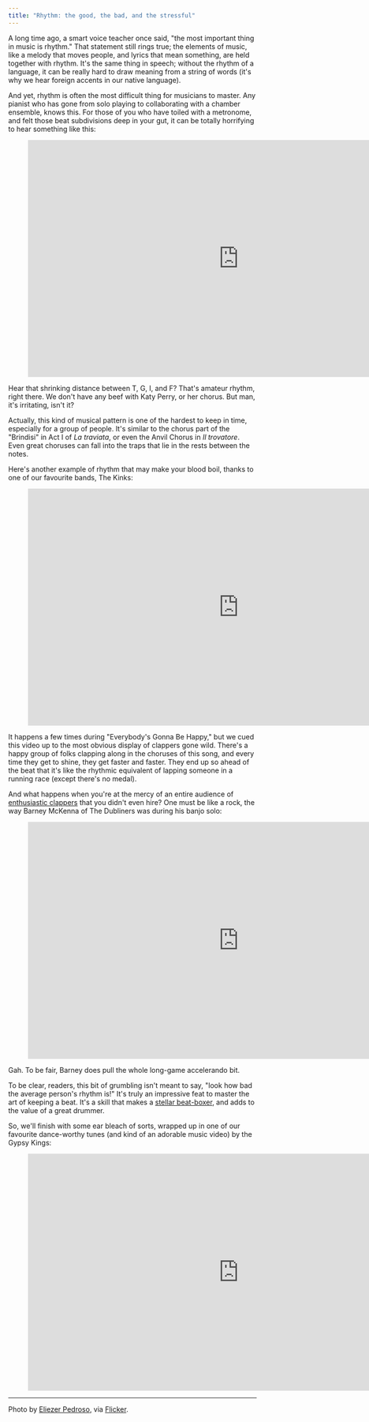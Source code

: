 ```yaml
---
title: "Rhythm: the good, the bad, and the stressful"
---
```


A long time ago, a smart voice teacher once said, "the most important thing in music is rhythm." That statement still rings true; the elements of music, like a melody that moves people, and lyrics that mean something, are held together with rhythm. It's the same thing in speech; without the rhythm of a language, it can be really hard to draw meaning from a string of words (it's why we hear foreign accents in our native language).

And yet, rhythm is often the most difficult thing for musicians to master. Any pianist who has gone from solo playing to collaborating with a chamber ensemble, knows this. For those of you who have toiled with a metronome, and felt those beat subdivisions deep in your gut, it can be totally horrifying to hear something like this:

<figure data-type="video">
<iframe width="854" height="480" src="https://www.youtube.com/embed/KlyXNRrsk4A?start=221" frameborder="0" allowfullscreen></iframe>
</figure>

Hear that shrinking distance between T, G, I, and F? That's amateur rhythm, right there. We don't have any beef with Katy Perry, or her chorus. But man, it's irritating, isn't it?

Actually, this kind of musical pattern is one of the hardest to keep in time, especially for a group of people. It's similar to the chorus part of the "Brindisi" in Act I of *La traviata*, or even the Anvil Chorus in *Il trovatore*. Even great choruses can fall into the traps that lie in the rests between the notes.

Here's another example of rhythm that may make your blood boil, thanks to one of our favourite bands, The Kinks:

<figure data-type="video">
<iframe width="854" height="480" src="https://www.youtube.com/embed/Z79vd3NpW7k?start=100" frameborder="0" allowfullscreen></iframe>
</figure>

It happens a few times during "Everybody's Gonna Be Happy," but we cued this video up to the most obvious display of clappers gone wild. There's a happy group of folks clapping along in the choruses of this song, and every time they get to shine, they get faster and faster. They end up so ahead of the beat that it's like the rhythmic equivalent of lapping someone in a running race (except there's no medal).

And what happens when you're at the mercy of an entire audience of [enthusiastic clappers](https://www.reddit.com/r/explainlikeimfive/comments/109mmd/eli5_why_cant_people_clap_in_unison_to_a_song/) that you didn't even hire? One must be like a rock, the way Barney McKenna of The Dubliners was during his banjo solo:

<figure data-type="video">
<iframe width="854" height="480" src="https://www.youtube.com/embed/kBNOVhWo5Hg" frameborder="0" allowfullscreen></iframe>
</figure>

Gah. To be fair, Barney does pull the whole long-game accelerando bit.

To be clear, readers, this bit of grumbling isn't meant to say, "look how bad the average person's rhythm is!" It's truly an impressive feat to master the art of keeping a beat. It's a skill that makes a [stellar beat-boxer](https://www.youtube.com/watch?v=P1Fov2Licjw), and adds to the value of a great drummer.

So, we'll finish with some ear bleach of sorts, wrapped up in one of our favourite dance-worthy tunes (and kind of an adorable music video) by the Gypsy Kings:

<figure data-type="video">
<iframe width="854" height="480" src="https://www.youtube.com/embed/oxNK7VBizac?start=57" frameborder="0" allowfullscreen></iframe>
</figure>

***
Photo by [Eliezer Pedroso](https://www.flickr.com/photos/eliezerpedroso/), via [Flicker](https://creativecommons.org/licenses/by/2.0/).
